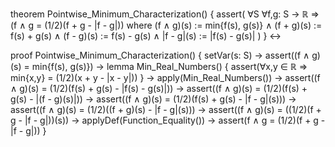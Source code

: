 theorem Pointwise_Minimum_Characterization() {
  assert(
    ∀S ∀f,g: S → ℝ ⇒
    (f ∧ g = (1/2)(f + g - |f - g|))
    where
    (f ∧ g)(s) := min{f(s), g(s)} ∧
    (f + g)(s) := f(s) + g(s) ∧
    (f - g)(s) := f(s) - g(s) ∧
    |f - g|(s) := |f(s) - g(s)|
  )
} ↔

proof Pointwise_Minimum_Characterization() {
  setVar(s: S) →
  assert((f ∧ g)(s) = min{f(s), g(s)}) →
  lemma Min_Real_Numbers() {
    assert(∀x,y ∈ ℝ ⇒ min{x,y} = (1/2)(x + y - |x - y|))
  } →
  apply(Min_Real_Numbers()) →
  assert((f ∧ g)(s) = (1/2)(f(s) + g(s) - |f(s) - g(s)|)) →
  assert((f ∧ g)(s) = (1/2)(f(s) + g(s) - |(f - g)(s)|)) →
  assert((f ∧ g)(s) = (1/2)(f(s) + g(s) - |f - g|(s))) →
  assert((f ∧ g)(s) = (1/2)((f + g)(s) - |f - g|(s))) →
  assert((f ∧ g)(s) = ((1/2)(f + g - |f - g|))(s)) →
  applyDef(Function_Equality()) →
  assert(f ∧ g = (1/2)(f + g - |f - g|))
}